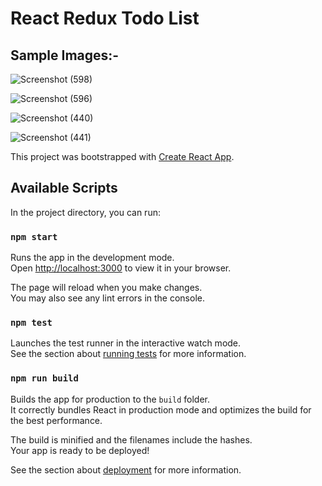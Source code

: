 # React Redux Todo List

## Sample Images:-
![Screenshot (598)](https://user-images.githubusercontent.com/94789421/185742354-04d5d603-3dca-403a-9844-9dbab9c6a92f.png)

![Screenshot (596)](https://user-images.githubusercontent.com/94789421/185742361-79ce13fa-3d40-4e45-b48c-43e6d2deaca2.png)

![Screenshot (440)](https://user-images.githubusercontent.com/94789421/179446467-65cacd0c-2a57-4c36-b6dc-d00d56ba0ade.png)

![Screenshot (441)](https://user-images.githubusercontent.com/94789421/179446476-341c13f8-96fc-4f81-b3b0-b249a7e11724.png)


This project was bootstrapped with [Create React App](https://github.com/facebook/create-react-app).

## Available Scripts

In the project directory, you can run:

### `npm start`

Runs the app in the development mode.\
Open [http://localhost:3000](http://localhost:3000) to view it in your browser.

The page will reload when you make changes.\
You may also see any lint errors in the console.

### `npm test`

Launches the test runner in the interactive watch mode.\
See the section about [running tests](https://facebook.github.io/create-react-app/docs/running-tests) for more information.

### `npm run build`

Builds the app for production to the `build` folder.\
It correctly bundles React in production mode and optimizes the build for the best performance.

The build is minified and the filenames include the hashes.\
Your app is ready to be deployed!

See the section about [deployment](https://facebook.github.io/create-react-app/docs/deployment) for more information.
